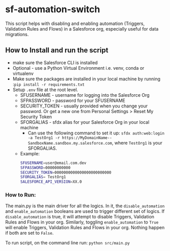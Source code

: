 # sf-automation-switch

This script helps with disabling and enabling automation (Triggers, Validation Rules and Flows) in a Salesforce org, especially useful for data migrations.

## ****How to Install and run the script****
- make sure the Salesforce CLI is installed
- Optional - use a Python Virtual Environment i.e. venv, conda or virtualenv
- Make sure the packages are installed in your local machine by running :`pip install -r requirements.txt`
- Setup `.env` file at the root level. 
    - SFUSERNAME - username for logging into the Salesforce Org
    - SFPASSWORD - password for your SFUSERNAME
    - SECURITY_TOKEN -  usually provided when you change your password. Or get a new one from Personal Settings > Reset My Security Token
    - SFORGALIAS - sfdx alias for your Salesforce Org in your local machine
        - Can use the following command to set it up: `sfdx auth:web:login -a TestOrg1 -r https://MyDomainName--SandboxName.sandbox.my.salesforce.com`, where `TestOrg1` is your SFORGALIAS.
    - Example:
        ```bash
        SFUSERNAME=user@email.com.dev
        SFPASSWORD=00000000000
        SECURITY_TOKEN=0000000000000000000000000
        SFORGALIAS= TestOrg1
        SALESFORCE_API_VERSION=XX.0
        ```
### How to Run:
The main.py is the main driver for all the logics. In it, the `disable_automation` and `enable_automation` booleans are used to trigger different set of logics. If `disable_automation` is true, it will attempt to disable Triggers, Validation Rules and Flows in your org. Similarly, toggling `enable_automation`  to `True` will enable Triggers, Validation Rules and Flows in your org. Nothing happen if both are set to `False`.

To run script, on the command line run: `python src/main.py`
